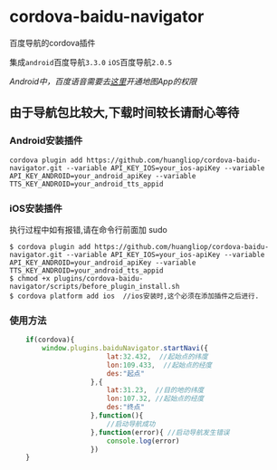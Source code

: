 # cordova-baidu-navigator

百度导航的cordova插件

集成`android`百度导航`3.3.0`  `iOS`百度导航`2.0.5`

*Android中，百度语音需要去[这里](http://yuyin.baidu.com/app)开通地图App的权限*

## 由于导航包比较大,下载时间较长请耐心等待
  
### Android安装插件

    cordova plugin add https://github.com/huangliop/cordova-baidu-navigator.git --variable API_KEY_IOS=your_ios-apiKey --variable API_KEY_ANDROID=your_android_apiKey --variable TTS_KEY_ANDROID=your_android_tts_appid

### iOS安装插件

执行过程中如有报错,请在命令行前面加 sudo

    $ cordova plugin add https://github.com/huangliop/cordova-baidu-navigator.git --variable API_KEY_IOS=your_ios-apiKey --variable API_KEY_ANDROID=your_android_apiKey --variable TTS_KEY_ANDROID=your_android_tts_appid
    $ chmod +x plugins/cordova-baidu-navigator/scripts/before_plugin_install.sh
    $ cordova platform add ios  //ios安装时,这个必须在添加插件之后进行.
  
### 使用方法

```javascript
    if(cordova){
        window.plugins.baiduNavigator.startNavi({
                        lat:32.432,  //起始点的纬度
                        lon:109.433,  //起始点的经度
                        des:"起点"
                    },{
                        lat:31.23,  //目的地的纬度
                        lon:107.32, //起始点的经度
                        des:"终点"
                    },function(){
                        //启动导航成功
                    },function(error){ //启动导航发生错误
                        console.log(error)
                    }) 
    } 
 ```
